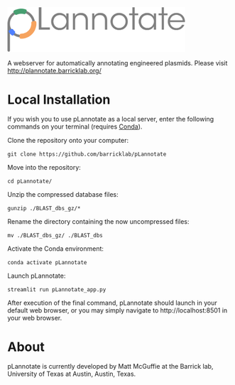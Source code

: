 <img width="400" alt="pLannotate_logo" src="images/pLannotate.png">

A webserver for automatically annotating engineered plasmids. Please visit http://plannotate.barricklab.org/


Local Installation
==================

If you wish you to use pLannotate as a local server, enter the following commands on your terminal (requires [Conda](https://docs.conda.io/en/latest/)).

Clone the repository onto your computer:
```
git clone https://github.com/barricklab/pLannotate
```
Move into the repository:
```
cd pLannotate/
```
Unzip the compressed database files:
```
gunzip ./BLAST_dbs_gz/*
```
Rename the directory containing the now uncompressed files:
```
mv ./BLAST_dbs_gz/ ./BLAST_dbs
```
Activate the Conda environment:
```
conda activate pLannotate
```
Launch pLannotate:
```
streamlit run pLannotate_app.py
```

After execution of the final command, pLannotate should launch in your default web browser, or you may simply navigate to http://localhost:8501 in your web browser.

About
=====
pLannotate is currently developed by Matt McGuffie at the Barrick lab, University of Texas at Austin, Austin, Texas.